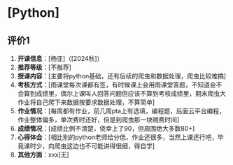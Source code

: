 # [Python]

## 评价1

1. **开课信息**：[杨亚]（[2024秋]）
2. **推荐等级**：[不推荐]
3. **授课内容**：[主要将python基础，还有后续的爬虫和数据处理，爬虫比较难搞]
4. **考核方式**：[雨课堂每次课都有签，有时候课上会用雨课堂答题，不知道会不会算到成绩里，偶尔上课叫人回答问题但应该不算到考核成绩里，期末爬虫大作业将自己爬下来数据按要求数据处理，不算简单]
5. **作业情况**：[每周都有作业，前几周pta上有选填，编程题，后面云平台编程，作业整体偏多，单次费时还好，但是到爬虫那一块贼费时间]
6. **成绩情况**：[成绩比例不清楚，侥幸上了90，但周围绝大多数80+]
7. **心得体会**：[相比别的python老师给分低，作业还很多，当然上课还行吧，毕竟课时少，向爬虫这边也不可能讲得很细，得自学]
8. **其他方面**：xxx[无]
